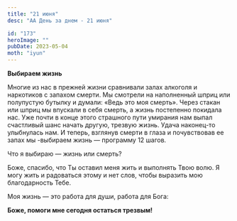 ```yaml
---
title: "21 июня"
desc: "АА День за днем - 21 июня"

id: "173"
heroImage: ""
pubDate: 2023-05-04
moth: "iyun"
---
```


**Выбираем жизнь**

Многие из нас в прежней жизни сравнивали залах алкоголя и наркотиков с запахом
смерти. Мы смотрели на наполненный шприц или полупустую бутылку и думали:
«Ведь это моя смерть». Через стакан или шприц мы впускали в себя смерть, а
жизнь постепенно покидала нас. Уже почти в конце этого страшного пути умирания
нам выпал счастливый шанс начать другую, трезвую жизнь. Удача наконец-то
улыбнулась нам. И теперь, взглянув смерти в глаза и почувствовав ее запах мы
-выбираем жизнь — программу 12 шагов.

Что я выбираю — жизнь или смерть?

Боже, спасибо, что Ты оставил меня жить и выполнять Твою волю. Я могу жить и
радоваться этому и нет слов, чтобы выразить мою благодарность Тебе.

Моя жизнь — это работа для души, работа для Бога:

**Боже, помоги мне сегодня остаться трезвым!**
